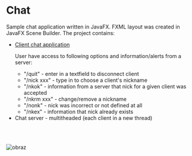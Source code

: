# Chat

Sample chat application written in JavaFX. FXML layout was created in JavaFX Scene Builder.
The project contains:
<br>
<ul>
  <li style="text-decoration: underline;">Client chat application</li>
  <p>User have access to following options and information/alerts from a server:<br>
    <ul>  
      <li>"/quit" - enter in a textfield to disconnect client</li>
      <li>"/nick xxx" - type in to choose a client's nickname</li>
      <li>"/nkok" - information from a server that nick for a given client was accepted</li>
      <li>"/nkrm xxx" - change/remove a nickname</li>
      <li>"/nonk" - nick was incorrect or not defined at all</li>
      <li>"/nkex" - information that nick already exists</li>
    </ul>
  <li>Chat server - multitheaded (each client in a new thread)</li>
</ul>
<br>
<br>

![obraz](https://user-images.githubusercontent.com/34214903/45932756-a97c9280-bf81-11e8-8613-ebe7c520c795.png)

    
